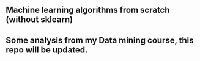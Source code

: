 ## Machine learning algorithms from scratch (without sklearn)

## Some analysis from my Data mining course, this repo will be updated. 
